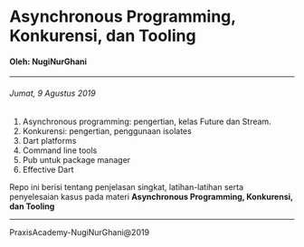 # Asynchronous Programming, Konkurensi, dan Tooling
 #### Oleh: NugiNurGhani
___
 ###### Jumat, 9 Agustus 2019

 1. Asynchronous programming: pengertian, kelas Future dan Stream.
 2. Konkurensi: pengertian, penggunaan isolates
 3. Dart platforms
 4. Command line tools
 5. Pub untuk package manager
 6. Effective Dart

 Repo ini berisi tentang penjelasan singkat, latihan-latihan serta penyelesaian kasus pada materi **Asynchronous Programming, Konkurensi, dan Tooling**

 ___
 PraxisAcademy-NugiNurGhani@2019